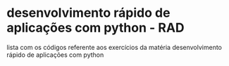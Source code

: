 #  desenvolvimento rápido de aplicações com python - RAD

lista com os códigos referente aos exercícios da matéria desenvolvimento rápido de aplicações com python
